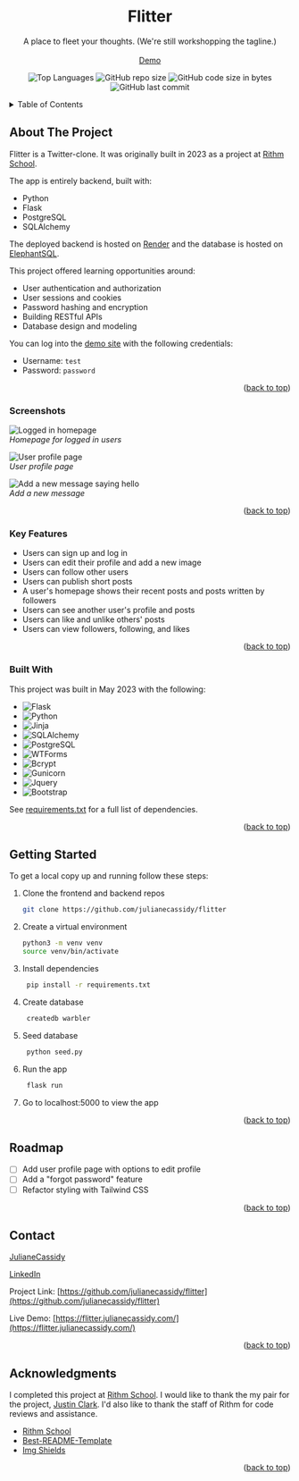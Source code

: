 <a name="readme-top"></a>
<div align="center">

  <h1 align="center">Flitter</h1>

  <p align="center">
    A place to fleet your thoughts. (We're still workshopping the tagline.)
    <br />
    <br />
    <a href="https://flitter.julianecassidy.com/" target="_blank">Demo</a>
    </p>
</div>
<div align="center">

![Top Languages](https://img.shields.io/github/languages/top/julianecassidy/flitter)
![GitHub repo size](https://img.shields.io/github/repo-size/julianecassidy/flitter)
![GitHub code size in bytes](https://img.shields.io/github/languages/code-size/julianecassidy/flitter)
![GitHub last commit](https://img.shields.io/github/last-commit/julianecassidy/flitter)
<!-- ![GitHub](https://img.shields.io/github/license/julianecassidy/flitter) -->

</div>

<!-- TABLE OF CONTENTS -->
<details>
  <summary>Table of Contents</summary>
  <ol>
    <li>
      <a href="#about-the-project">About The Project</a>
      <ul>
         <!-- <li><a href="#screenshots">Screenshots</a></li> -->
        <!-- <li><a href="#key-features">Key Features</a></li> -->
        <li><a href="#built-with">Built With</a></li>
      </ul>
    </li>
    <li>
      <a href="#getting-started">Getting Started</a>
    </li>
    <li><a href="#usage">Usage</a></li>
    <li><a href="#roadmap">Roadmap</a></li>
    <li><a href="#contributing">Contributing</a></li>
    <!-- <li><a href="#license">License</a></li> -->
    <li><a href="#contact">Contact</a></li>
    <li><a href="#acknowledgments">Acknowledgments</a></li>
  </ol>
</details>

<!-- ABOUT THE PROJECT -->

## About The Project

Flitter is a Twitter-clone. It was originally built in 2023 as a project at [Rithm School](https://www.rithmschool.com/).

The app is entirely backend, built with:

- Python
- Flask
- PostgreSQL
- SQLAlchemy

The deployed backend is hosted on [Render](https://render.com/) and the database is hosted on [ElephantSQL](https://www.elephantsql.com/).

This project offered learning opportunities around:

- User authentication and authorization
- User sessions and cookies
- Password hashing and encryption
- Building RESTful APIs
- Database design and modeling

You can log into the [demo site](https://flitter.julianecassidy.com/) with the following credentials:
- Username: `test`
- Password: `password`

<p align="right">(<a href="#readme-top">back to top</a>)</p>

### Screenshots

<p>
  <img src="static/images/screenshots/homepage.png" alt="Logged in homepage">
  <br>
  <em>Homepage for logged in users</em>
</p>

<p>
  <img src="static/images/screenshots/user-page.png" alt="User profile page">
  <br>
  <em>User profile page</em>
</p>

<p>
  <img src="static/images/screenshots/add-message.png" alt="Add a new message saying hello">
  <br>
  <em>Add a new message</em>
</p>

<p align="right">(<a href="#readme-top">back to top</a>)</p>

### Key Features

- Users can sign up and log in
- Users can edit their profile and add a new image
- Users can follow other users
- Users can publish short posts
- A user's homepage shows their recent posts and posts written by followers
- Users can see another user's profile and posts
- Users can like and unlike others' posts
- Users can view followers, following, and likes


<p align="right">(<a href="#readme-top">back to top</a>)</p>

### Built With

This project was built in May 2023 with the following:

- ![Flask][Flask]
- ![Python][Python]
- ![Jinja][Jinja]
- ![SQLAlchemy][SQLAlchemy]
- ![PostgreSQL][PostgreSQL]
- ![WTForms][WTForms]
- ![Bcrypt][Bcrypt]
- ![Gunicorn][Gunicorn]
- ![Jquery][Jquery]
- ![Bootstrap][Bootstrap]


See [requirements.txt](https://github.com/julianecassidy/flitter/blob/master/requirements.txt) for a full list of dependencies.

<p align="right">(<a href="#readme-top">back to top</a>)</p>

<!-- GETTING STARTED -->

## Getting Started

To get a local copy up and running follow these steps:

1. Clone the frontend and backend repos

   ```bash
   git clone https://github.com/julianecassidy/flitter
   ```

2. Create a virtual environment

   ```bash
   python3 -m venv venv
   source venv/bin/activate
   ```

3. Install dependencies

   ```bash
    pip install -r requirements.txt
   ```

4. Create database

   ```bash
    createdb warbler
   ```

5. Seed database

   ```bash
    python seed.py
   ```

6. Run the app

   ```bash
    flask run
   ```

7. Go to localhost:5000 to view the app

<p align="right">(<a href="#readme-top">back to top</a>)</p>

<!-- ROADMAP -->

## Roadmap

- [ ] Add user profile page with options to edit profile
- [ ] Add a "forgot password" feature
- [ ] Refactor styling with Tailwind CSS

<p align="right">(<a href="#readme-top">back to top</a>)</p>

<!-- CONTRIBUTING -->

<!-- LICENSE -->


<!-- CONTACT -->

## Contact

[JulianeCassidy](https://julianecassidy.com)

[LinkedIn](https://www.linkedin.com/in/julianemcassidy/)

Project Link: [https://github.com/julianecassidy/flitter](https://github.com/julianecassidy/flitter)

Live Demo: [https://flitter.julianecassidy.com/](https://flitter.julianecassidy.com/)

<p align="right">(<a href="#readme-top">back to top</a>)</p>

<!-- ACKNOWLEDGMENTS -->

## Acknowledgments

I completed this project at [Rithm School](https://www.rithmschool.com/). I would like to thank the my pair for the project, [Justin Clark](https://github.com/jclark1913). I'd also like to thank the staff of Rithm for code reviews and assistance.

- [Rithm School](https://www.rithmschool.com/)
- [Best-README-Template](https://github.com/othneildrew/Best-README-Template)
- [Img Shields](https://shields.io)

<p align="right">(<a href="#readme-top">back to top</a>)</p>

<!-- TECHNOLOGY BADGES -->

[Flask]: https://img.shields.io/badge/Flask-007D69?logo=flask&logoColor=white
[Gunicorn]: https://img.shields.io/badge/Gunicorn-492548?logo=gunicorn&logoColor=white
[Python]: https://img.shields.io/badge/Python-3776AB?logo=python&logoColor=white
[Bcrypt]: https://img.shields.io/badge/Bcrypt-FF5700?logo=bcrypt&logoColor=white
[Jinja]: https://img.shields.io/badge/Jinja-B41717?logo=jinja&logoColor=white
[PostgreSQL]: https://img.shields.io/badge/PostgreSQL-316192?logo=postgresql&logoColor=white
[WTForms]: https://img.shields.io/badge/WTForms-2D9CDB?logo=wtforms&logoColor=white
[SQLAlchemy]: https://img.shields.io/badge/SQLAlchemy-1C2833?logo=sqlalchemy&logoColor=white
[Bootstrap]: https://img.shields.io/badge/Bootstrap-563D7C?logo=bootstrap&logoColor=white
[jQuery]: https://img.shields.io/badge/jQuery-0769AD?logo=jquery&logoColor=white
